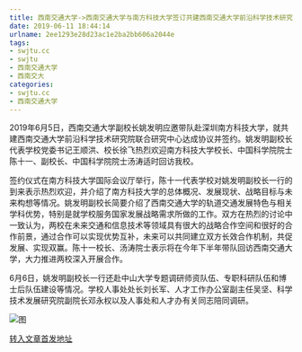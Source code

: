```yaml
---
title: 西南交通大学->西南交通大学与南方科技大学签订共建西南交通大学前沿科学技术研究院联合研究中心协议 | swjtu.cc
date: 2019-06-11 18:44:14
urlname: 2ee1293e28d23ac1e2ba2bb606a2044e
tags: 
- swjtu.cc
- swjtu
- 西南交通大学
- 西南交大
categories:
- swjtu.cc
- 西南交通大学
---
```



2019年6月5日，西南交通大学副校长姚发明应邀带队赴深圳南方科技大学，就共建西南交通大学前沿科学技术研究院联合研究中心达成协议并签约。姚发明副校长代表学校党委书记王顺洪、校长徐飞热烈欢迎南方科技大学校长、中国科学院院士陈十一、副校长、中国科学院院士汤涛适时回访我校。

签约仪式在南方科技大学国际会议厅举行，陈十一代表学校对姚发明副校长一行的到来表示热烈欢迎，并介绍了南方科技大学的总体概况、发展现状、战略目标与未来构想等情况。姚发明副校长简要介绍了西南交通大学的轨道交通发展特色与相关学科优势，特别是就学校服务国家发展战略需求所做的工作。双方在热烈的讨论中一致认为，两校在未来交通和信息技术等领域具有很大的战略合作空间和很好的合作前景，通过合作可以实现优势互补，未来可以共同建立双方长效合作机制，共促发展、实现双赢。陈十一校长、汤涛院士表示将在今年下半年带队回访西南交通大学，大力推进两校深入开展合作。

6月6日，姚发明副校长一行还赴中山大学专题调研师资队伍、专职科研队伍和博士后队伍建设等情况。学校人事处处长刘长军、人才工作办公室副主任吴坚、科学技术发展研究院副院长邓永权以及人事处和人才办有关同志陪同调研。



![图](https://news.swjtu.edu.cn/upload/201906/11/201906111733227998.jpg)

[转入文章首发地址](https://news.swjtu.edu.cn/shownews-18520.shtml)